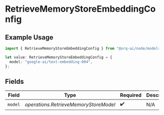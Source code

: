 # RetrieveMemoryStoreEmbeddingConfig

## Example Usage

```typescript
import { RetrieveMemoryStoreEmbeddingConfig } from "@orq-ai/node/models/operations";

let value: RetrieveMemoryStoreEmbeddingConfig = {
  model: "google-ai/text-embedding-004",
};
```

## Fields

| Field                                 | Type                                  | Required                              | Description                           |
| ------------------------------------- | ------------------------------------- | ------------------------------------- | ------------------------------------- |
| `model`                               | *operations.RetrieveMemoryStoreModel* | :heavy_check_mark:                    | N/A                                   |